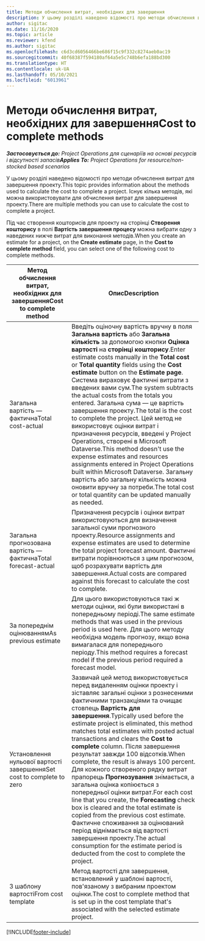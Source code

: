 ```yaml
---
title: Методи обчислення витрат, необхідних для завершення
description: У цьому розділі наведено відомості про методи обчислення витрат для завершення проекту.
author: sigitac
ms.date: 11/16/2020
ms.topic: article
ms.reviewer: kfend
ms.author: sigitac
ms.openlocfilehash: c6d3cd6056466be686f15c9f332c8274aeb0ac19
ms.sourcegitcommit: 40f68387f594180af64a5e5c748b6efa188bd300
ms.translationtype: HT
ms.contentlocale: uk-UA
ms.lasthandoff: 05/10/2021
ms.locfileid: "6013961"
---
```

# <a name="cost-to-complete-methods"></a><span data-ttu-id="6e8aa-103">Методи обчислення витрат, необхідних для завершення</span><span class="sxs-lookup"><span data-stu-id="6e8aa-103">Cost to complete methods</span></span>

<span data-ttu-id="6e8aa-104">_**Застосовується до:** Project Operations для сценаріїв на основі ресурсів і відсутності запасів_</span><span class="sxs-lookup"><span data-stu-id="6e8aa-104">_**Applies To:** Project Operations for resource/non-stocked based scenarios_</span></span>

<span data-ttu-id="6e8aa-105">У цьому розділі наведено відомості про методи обчислення витрат для завершення проекту.</span><span class="sxs-lookup"><span data-stu-id="6e8aa-105">This topic provides information about the methods used to calculate the cost to complete a project.</span></span> <span data-ttu-id="6e8aa-106">Існує кілька методів, які можна використовувати для обчислення витрат для завершення проекту.</span><span class="sxs-lookup"><span data-stu-id="6e8aa-106">There are multiple methods you can use to calculate the cost to complete a project.</span></span> 

<span data-ttu-id="6e8aa-107">Під час створення кошторисів для проекту на сторінці **Створення кошторису** в полі **Вартість завершення процесу** можна вибрати одну з наведених нижче витрат для виконання методів.</span><span class="sxs-lookup"><span data-stu-id="6e8aa-107">When you create an estimate for a project, on the **Create estimate** page, in the **Cost to complete method** field, you can select one of the following cost to complete methods.</span></span>

| <span data-ttu-id="6e8aa-108">Метод обчислення витрат, необхідних для завершення</span><span class="sxs-lookup"><span data-stu-id="6e8aa-108">Cost to complete method</span></span>    | <span data-ttu-id="6e8aa-109">Опис</span><span class="sxs-lookup"><span data-stu-id="6e8aa-109">Description</span></span>                                                                                                                                                                                                                                                                                                                                                                                                                                                                                        |
|------------------------------|----------------------------------------------------------------------------------------------------------------------------------------------------------------------------------------------------------------------------------------------------------------------------------------------------------------------------------------------------------------------------------------------------------------------------------------------------------------------------------------------------|
| <span data-ttu-id="6e8aa-110">Загальна вартість — фактична</span><span class="sxs-lookup"><span data-stu-id="6e8aa-110">Total cost-actual</span></span>            | <span data-ttu-id="6e8aa-111">Введіть оціночну вартість вручну в поля **Загальна вартість** або **Загальна кількість** за допомогою кнопки **Оцінка вартості** на **сторінці кошторису**.</span><span class="sxs-lookup"><span data-stu-id="6e8aa-111">Enter estimate costs manually in the **Total cost** or **Total quantity** fields using the **Cost estimate** button on the **Estimate page**.</span></span> <span data-ttu-id="6e8aa-112">Система вираховує фактичні витрати з введених вами сум.</span><span class="sxs-lookup"><span data-stu-id="6e8aa-112">The system subtracts the actual costs from the totals you entered.</span></span> <span data-ttu-id="6e8aa-113">Загальна сума — це вартість завершення проекту.</span><span class="sxs-lookup"><span data-stu-id="6e8aa-113">The total is the cost to complete the project.</span></span> <span data-ttu-id="6e8aa-114">Цей метод не використовує оцінки витрат і призначення ресурсів, введені у Project Operations, створені в Microsoft Dataverse.</span><span class="sxs-lookup"><span data-stu-id="6e8aa-114">This method doesn't use the expense estimates and resources assignments entered in Project Operations built within Microsoft Dataverse.</span></span> <span data-ttu-id="6e8aa-115">Загальну вартість або загальну кількість можна оновити вручну за потреби.</span><span class="sxs-lookup"><span data-stu-id="6e8aa-115">The total cost or total quantity can be updated manually as needed.</span></span>  |
| <span data-ttu-id="6e8aa-116">Загальна прогнозована вартість — фактична</span><span class="sxs-lookup"><span data-stu-id="6e8aa-116">Total forecast-actual</span></span>        | <span data-ttu-id="6e8aa-117">Призначення ресурсів і оцінки витрат використовуються для визначення загальної суми прогнозного проекту.</span><span class="sxs-lookup"><span data-stu-id="6e8aa-117">Resource assignments and expense estimates are used to determine the total project forecast amount.</span></span> <span data-ttu-id="6e8aa-118">Фактичні витрати порівнюються з цим прогнозом, щоб розрахувати вартість для завершення.</span><span class="sxs-lookup"><span data-stu-id="6e8aa-118">Actual costs are compared against this forecast to calculate the cost to complete.</span></span>                                                                                                                                                                                                                                                                          |
| <span data-ttu-id="6e8aa-119">За попереднім оцінюванням</span><span class="sxs-lookup"><span data-stu-id="6e8aa-119">As previous estimate</span></span>         | <span data-ttu-id="6e8aa-120">Для цього використовуються такі ж методи оцінки, які були використані в попередньому періоді.</span><span class="sxs-lookup"><span data-stu-id="6e8aa-120">The same estimate methods that was used in the previous period is used here.</span></span> <span data-ttu-id="6e8aa-121">Для цього методу необхідна модель прогнозу, якщо вона вимагалася для попереднього періоду.</span><span class="sxs-lookup"><span data-stu-id="6e8aa-121">This method requires a forecast model if the previous period required a forecast model.</span></span>                                                                                                                                                                                                                                                                                                                           |
| <span data-ttu-id="6e8aa-122">Установлення нульової вартості завершення</span><span class="sxs-lookup"><span data-stu-id="6e8aa-122">Set cost to complete to zero</span></span> | <span data-ttu-id="6e8aa-123">Зазвичай цей метод використовується перед видаленням оцінки проекту і зіставляє загальні оцінки з рознесеними фактичними транзакціями та очищає стовпець **Вартість для завершення**.</span><span class="sxs-lookup"><span data-stu-id="6e8aa-123">Typically used before the estimate project is eliminated, this method matches total estimates with posted actual transactions and clears the **Cost to complete** column.</span></span> <span data-ttu-id="6e8aa-124">Після завершення результат завжди 100 відсотків.</span><span class="sxs-lookup"><span data-stu-id="6e8aa-124">When complete, the result is always 100 percent.</span></span> <span data-ttu-id="6e8aa-125">Для кожного створеного рядку витрат прапорець **Прогнозування** знімається, а загальна оцінка копіюється з попередньої оцінки витрат.</span><span class="sxs-lookup"><span data-stu-id="6e8aa-125">For each cost line that you create, the **Forecasting** check box is cleared and the total estimate is copied from the previous cost estimate.</span></span> <span data-ttu-id="6e8aa-126">Фактичне споживання за оцінюваний період віднімається від вартості завершення проекту.</span><span class="sxs-lookup"><span data-stu-id="6e8aa-126">The actual consumption for the estimate period is deducted from the cost to complete the project.</span></span>              |
| <span data-ttu-id="6e8aa-127">З шаблону вартості</span><span class="sxs-lookup"><span data-stu-id="6e8aa-127">From cost template</span></span>           | <span data-ttu-id="6e8aa-128">Метод вартості для завершення, встановлений у шаблоні вартості, пов'язаному з вибраним проектом оцінки.</span><span class="sxs-lookup"><span data-stu-id="6e8aa-128">The cost to complete method that is set up in the cost template that's associated with the selected estimate project.</span></span>                                                                                                                                                                                                                                                                                                                                                                          |


[!INCLUDE[footer-include](../includes/footer-banner.md)]